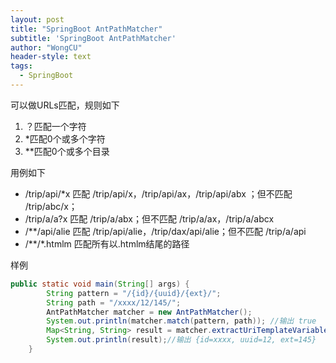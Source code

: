 ```yaml
---
layout: post
title: "SpringBoot AntPathMatcher"
subtitle: 'SpringBoot AntPathMatcher'
author: "WongCU"
header-style: text
tags:
  - SpringBoot
---
```



可以做URLs匹配，规则如下

1. ？匹配一个字符
2. *匹配0个或多个字符
3. **匹配0个或多个目录

用例如下

- /trip/api/*x    匹配 /trip/api/x，/trip/api/ax，/trip/api/abx ；但不匹配 /trip/abc/x；
- /trip/a/a?x    匹配 /trip/a/abx；但不匹配 /trip/a/ax，/trip/a/abcx
- /**/api/alie    匹配 /trip/api/alie，/trip/dax/api/alie；但不匹配 /trip/a/api
- /**/*.htmlm   匹配所有以.htmlm结尾的路径



样例

```java
public static void main(String[] args) {
        String pattern = "/{id}/{uuid}/{ext}/";
        String path = "/xxxx/12/145/";
        AntPathMatcher matcher = new AntPathMatcher();
        System.out.println(matcher.match(pattern, path)); //输出 true
        Map<String, String> result = matcher.extractUriTemplateVariables(pattern, path);
        System.out.println(result);//输出 {id=xxxx, uuid=12, ext=145}
    }
```

